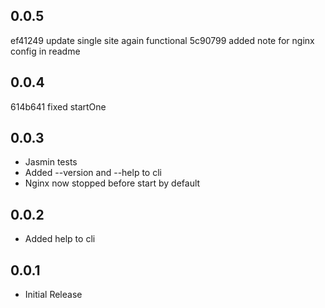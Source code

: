 0.0.5
-----
ef41249 update single site again functional
5c90799 added note for nginx config in readme

0.0.4
-----
614b641 fixed startOne

0.0.3
------
* Jasmin tests
* Added --version and --help to cli
* Nginx now stopped before start by default

0.0.2
------
* Added help to cli

0.0.1
------
* Initial Release
